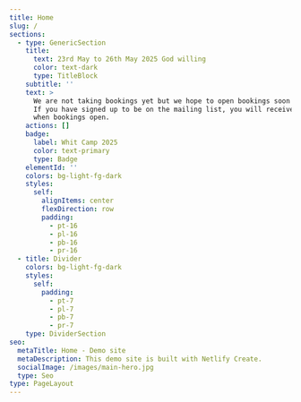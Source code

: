 ```yaml
---
title: Home
slug: /
sections:
  - type: GenericSection
    title:
      text: 23rd May to 26th May 2025 God willing
      color: text-dark
      type: TitleBlock
    subtitle: ''
    text: >
      We are not taking bookings yet but we hope to open bookings soon in 2025.
      If you have signed up to be on the mailing list, you will receive an email
      when bookings open.
    actions: []
    badge:
      label: Whit Camp 2025
      color: text-primary
      type: Badge
    elementId: ''
    colors: bg-light-fg-dark
    styles:
      self:
        alignItems: center
        flexDirection: row
        padding:
          - pt-16
          - pl-16
          - pb-16
          - pr-16
  - title: Divider
    colors: bg-light-fg-dark
    styles:
      self:
        padding:
          - pt-7
          - pl-7
          - pb-7
          - pr-7
    type: DividerSection
seo:
  metaTitle: Home - Demo site
  metaDescription: This demo site is built with Netlify Create.
  socialImage: /images/main-hero.jpg
  type: Seo
type: PageLayout
---
```

